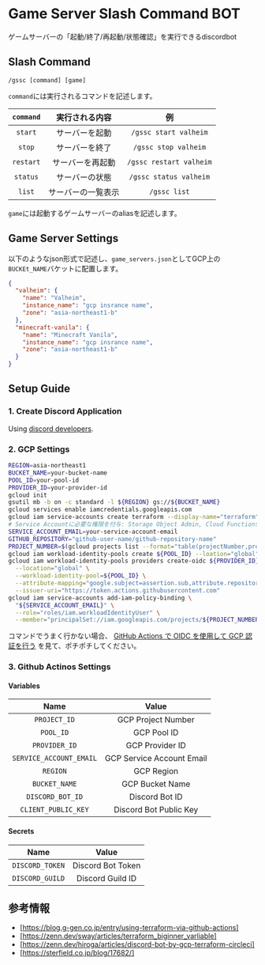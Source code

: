 # Game Server Slash Command BOT

ゲームサーバーの「起動/終了/再起動/状態確認」を実行できるdiscordbot  

## Slash Command

`/gssc [command] [game]`

`command`には実行されるコマンドを記述します。

| `command` | 実行される内容     | 例                      |
| :-:       | :-:                | :-:                     |
| `start`   | サーバーを起動     | `/gssc start valheim`   |
| `stop`    | サーバーを終了     | `/gssc stop valheim`    |
| `restart` | サーバーを再起動   | `/gssc restart valheim` |
| `status`  | サーバーの状態     | `/gssc status valheim`  |
| `list`    | サーバーの一覧表示 | `/gssc list`            |

`game`には起動するゲームサーバーのaliasを記述します。

## Game Server Settings

以下のようなjson形式で記述し、`game_servers.json`としてGCP上の`BUCKEt_NAME`バケットに配置します。

```json:game_servers.json
{
  "valheim": {
    "name": "Valheim",
    "instance_name": "gcp insrance name",
    "zone": "asia-northeast1-b"
  },
  "minecraft-vanila": {
    "name": "Minecraft Vanila",
    "instance_name": "gcp insrance name",
    "zone": "asia-northeast1-b"
  }
}
```

## Setup Guide

### 1. Create Discord Application

Using [discord developers](https://discord.com/developers/applications).

### 2. GCP Settings

```bash
REGION=asia-northeast1
BUCKET_NAME=your-bucket-name
POOL_ID=your-pool-id
PROVIDER_ID=your-provider-id
gcloud init
gsutil mb -b on -c standard -l ${REGION} gs://${BUCKET_NAME}
gcloud services enable iamcredentials.googleapis.com
gcloud iam service-accounts create terraform --display-name="terraform"
# Service Accountに必要な権限を付与: Storage Object Admin, Cloud Functions Admin
SERVICE_ACCOUNT_EMAIL=your-service-account-email
GITHUB_REPOSITORY="github-user-name/github-repository-name"
PROJECT_NUMBER=$(gcloud projects list --format="table(projectNumber,projectId)" | grep $(gcloud config get-value project) | cut -d ' ' -f1)
gcloud iam workload-identity-pools create ${POOL_ID} --loation="global" --description="gssc-pool"
gcloud iam workload-identity-pools providers create-oidc ${PROVIDER_ID} \
  --location="global" \
  --workload-identity-pool=${POOL_ID} \
  --attribute-mapping="google.subject=assertion.sub,attribute.repository=assertion.repository,attribute.actor=assertion.actor" \
  --issuer-uri="https://token.actions.githubusercontent.com"
gcloud iam service-accounts add-iam-policy-binding \
  "${SERVICE_ACCOUNT_EMAIL}" \
  --role="roles/iam.workloadIdentityUser" \
  --member="principalSet://iam.googleapis.com/projects/${PROJECT_NUMBER}/locations/global/workloadIdentityPools/${POOL_ID}/subject/attribute.repository/${GITHUB_REPOSITORY}"
```

コマンドでうまく行かない場合、 [GitHub Actions で OIDC を使用して GCP 認証を行う](https://zenn.dev/kou_pg_0131/articles/gh-actions-oidc-gcp) を見て、ポチポチしてください。

### 3. Github Actinos Settings

#### Variables

| Name                    | Value                     |
| :-:                     | :-:                       |
| `PROJECT_ID`            | GCP Project Number        |
| `POOL_ID`               | GCP Pool ID               |
| `PROVIDER_ID`           | GCP Provider ID           |
| `SERVICE_ACCOUNT_EMAIL` | GCP Service Account Email |
| `REGION`                | GCP Region                |
| `BUCKET_NAME`           | GCP Bucket Name           |
| `DISCORD_BOT_ID`        | Discord Bot ID            |
| `CLIENT_PUBLIC_KEY`     | Discord Bot Public Key    |

#### Secrets

| Name            | Value             |
| :-:             | :-:               |
| `DISCORD_TOKEN` | Discord Bot Token |
| `DISCORD_GUILD` | Discord Guild ID  |

## 参考情報

- [https://blog.g-gen.co.jp/entry/using-terraform-via-github-actions]
- [https://zenn.dev/sway/articles/terraform_biginner_varliable]
- [https://zenn.dev/hiroga/articles/discord-bot-by-gcp-terraform-circleci]
- [https://sterfield.co.jp/blog/17682/]
